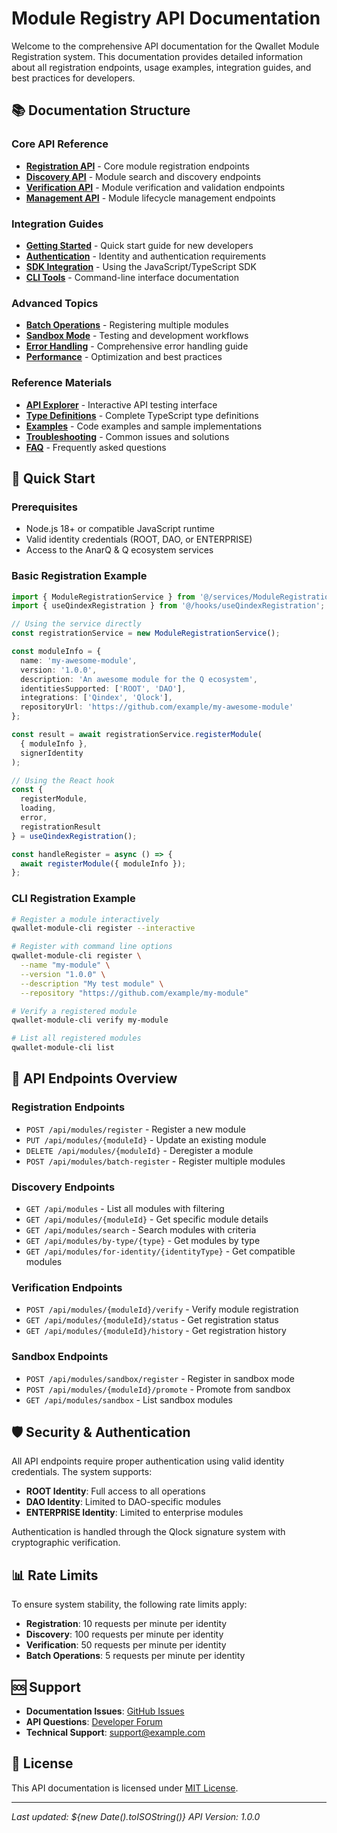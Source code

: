 # Module Registry API Documentation

Welcome to the comprehensive API documentation for the Qwallet Module Registration system. This documentation provides detailed information about all registration endpoints, usage examples, integration guides, and best practices for developers.

## 📚 Documentation Structure

### Core API Reference
- [**Registration API**](./registration-api.md) - Core module registration endpoints
- [**Discovery API**](./discovery-api.md) - Module search and discovery endpoints  
- [**Verification API**](./verification-api.md) - Module verification and validation endpoints
- [**Management API**](./management-api.md) - Module lifecycle management endpoints

### Integration Guides
- [**Getting Started**](./getting-started.md) - Quick start guide for new developers
- [**Authentication**](./authentication.md) - Identity and authentication requirements
- [**SDK Integration**](./sdk-integration.md) - Using the JavaScript/TypeScript SDK
- [**CLI Tools**](./cli-tools.md) - Command-line interface documentation

### Advanced Topics
- [**Batch Operations**](./batch-operations.md) - Registering multiple modules
- [**Sandbox Mode**](./sandbox-mode.md) - Testing and development workflows
- [**Error Handling**](./error-handling.md) - Comprehensive error handling guide
- [**Performance**](./performance.md) - Optimization and best practices

### Reference Materials
- [**API Explorer**](./api-explorer.html) - Interactive API testing interface
- [**Type Definitions**](./types.md) - Complete TypeScript type definitions
- [**Examples**](./examples/) - Code examples and sample implementations
- [**Troubleshooting**](./troubleshooting.md) - Common issues and solutions
- [**FAQ**](./faq.md) - Frequently asked questions

## 🚀 Quick Start

### Prerequisites
- Node.js 18+ or compatible JavaScript runtime
- Valid identity credentials (ROOT, DAO, or ENTERPRISE)
- Access to the AnarQ & Q ecosystem services

### Basic Registration Example

```typescript
import { ModuleRegistrationService } from '@/services/ModuleRegistrationService';
import { useQindexRegistration } from '@/hooks/useQindexRegistration';

// Using the service directly
const registrationService = new ModuleRegistrationService();

const moduleInfo = {
  name: 'my-awesome-module',
  version: '1.0.0',
  description: 'An awesome module for the Q ecosystem',
  identitiesSupported: ['ROOT', 'DAO'],
  integrations: ['Qindex', 'Qlock'],
  repositoryUrl: 'https://github.com/example/my-awesome-module'
};

const result = await registrationService.registerModule(
  { moduleInfo },
  signerIdentity
);

// Using the React hook
const {
  registerModule,
  loading,
  error,
  registrationResult
} = useQindexRegistration();

const handleRegister = async () => {
  await registerModule({ moduleInfo });
};
```

### CLI Registration Example

```bash
# Register a module interactively
qwallet-module-cli register --interactive

# Register with command line options
qwallet-module-cli register \
  --name "my-module" \
  --version "1.0.0" \
  --description "My test module" \
  --repository "https://github.com/example/my-module"

# Verify a registered module
qwallet-module-cli verify my-module

# List all registered modules
qwallet-module-cli list
```

## 🔗 API Endpoints Overview

### Registration Endpoints
- `POST /api/modules/register` - Register a new module
- `PUT /api/modules/{moduleId}` - Update an existing module
- `DELETE /api/modules/{moduleId}` - Deregister a module
- `POST /api/modules/batch-register` - Register multiple modules

### Discovery Endpoints
- `GET /api/modules` - List all modules with filtering
- `GET /api/modules/{moduleId}` - Get specific module details
- `GET /api/modules/search` - Search modules with criteria
- `GET /api/modules/by-type/{type}` - Get modules by type
- `GET /api/modules/for-identity/{identityType}` - Get compatible modules

### Verification Endpoints
- `POST /api/modules/{moduleId}/verify` - Verify module registration
- `GET /api/modules/{moduleId}/status` - Get registration status
- `GET /api/modules/{moduleId}/history` - Get registration history

### Sandbox Endpoints
- `POST /api/modules/sandbox/register` - Register in sandbox mode
- `POST /api/modules/{moduleId}/promote` - Promote from sandbox
- `GET /api/modules/sandbox` - List sandbox modules

## 🛡️ Security & Authentication

All API endpoints require proper authentication using valid identity credentials. The system supports:

- **ROOT Identity**: Full access to all operations
- **DAO Identity**: Limited to DAO-specific modules
- **ENTERPRISE Identity**: Limited to enterprise modules

Authentication is handled through the Qlock signature system with cryptographic verification.

## 📊 Rate Limits

To ensure system stability, the following rate limits apply:

- **Registration**: 10 requests per minute per identity
- **Discovery**: 100 requests per minute per identity  
- **Verification**: 50 requests per minute per identity
- **Batch Operations**: 5 requests per minute per identity

## 🆘 Support

- **Documentation Issues**: [GitHub Issues](https://github.com/example/qwallet/issues)
- **API Questions**: [Developer Forum](https://forum.example.com)
- **Technical Support**: support@example.com

## 📄 License

This API documentation is licensed under [MIT License](./LICENSE).

---

*Last updated: ${new Date().toISOString()}*
*API Version: 1.0.0*